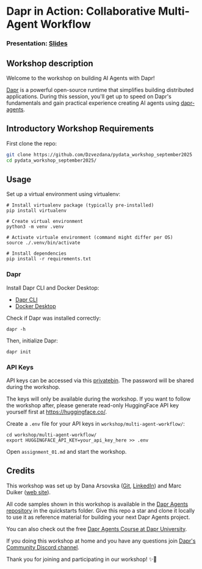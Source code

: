 # Dapr in Action: Collaborative Multi-Agent Workflow

### Presentation: [Slides](./workshop/dapr_pydata_2025.pdf)

## Workshop description

Welcome to the workshop on building AI Agents with Dapr!

[Dapr](https://github.com/dapr/dapr) is a powerful open-source runtime that simplifies building distributed applications. During this session, you'll get up to speed on Dapr's fundamentals and gain practical experience creating AI agents using [dapr-agents](https://github.com/dapr/dapr-agents).

## Introductory Workshop Requirements 

First clone the repo:

```bash
git clone https://github.com/Dzvezdana/pydata_workshop_september2025
cd pydata_workshop_september2025/
```

## Usage

Set up a virtual environment using virtualenv:

```
# Install virtualenv package (typically pre-installed)
pip install virtualenv

# Create virtual environment
python3 -m venv .venv

# Activate virtuale environment (command might differ per OS)
source ./.venv/bin/activate

# Install dependencies
pip install -r requirements.txt
```

### Dapr

Install Dapr CLI and Docker Desktop:

* [Dapr CLI](https://docs.dapr.io/getting-started/install-dapr-cli/)
* [Docker Desktop](https://docs.docker.com/desktop/)

Check if Dapr was installed correctly:

```
dapr -h
```

Then, initialize Dapr:

```
dapr init
```
       
### API Keys

API keys can be accessed via this [privatebin](TODO). The password will be shared during the workshop. 

The keys will only be available during the workshop. If you want to follow the workshop after, please generate read-only HuggingFace API key yourself first at https://huggingface.co/.

Create a `.env` file for your API keys in `workshop/multi-agent-workflow/`:

```env
cd workshop/multi-agent-workflow/
export HUGGINGFACE_API_KEY=your_api_key_here >> .env
```

Open `assignment_01.md` and start the workshop.

## Credits

This workshop was set up by Dana Arsovska ([Git](https://github.com/Dzvezdana), [LinkedIn](https://www.linkedin.com/in/dana-arsovska/)) and Marc Duiker ([web site](https://marcduiker.dev/)).

All code samples shown in this workshop is available in the [Dapr Agents repository](https://github.com/dapr/dapr-agents/tree/main) in the quickstarts folder. Give this repo a star and clone it locally to use it as reference material for building your next Dapr Agents project.

You can also check out the free [Dapr Agents Course at Dapr University](https://www.diagrid.io/dapr-university).

If you doing this workshop at home and you have any questions join [Dapr's Community Discord channel](https://dapr.io/community/).

Thank you for joining and participating in our workshop! ✨🎉
